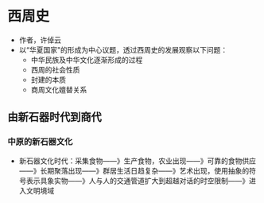 

# 西周史

- 作者，许倬云
- 以“华夏国家"的形成为中心议题，透过西周史的发展观察以下问题：
  - 中华民族及中华文化逐渐形成的过程
  - 西周的社会性质
  - 封建的本质
  - 商周文化嬗替关系

## 由新石器时代到商代

### 中原的新石器文化

- 新石器文化时代：采集食物——》生产食物，农业出现——》可靠的食物供应——》长期聚落出现——》群居生活日趋复杂——》艺术出现，使用抽象的符号表示具象实物——》人与人的交通管道扩大到超越对话的时空限制——》进入文明境域
